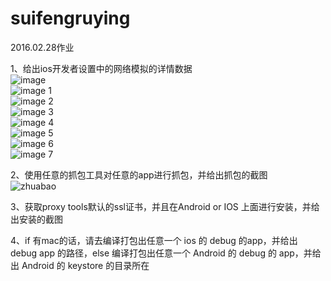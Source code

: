 # suifengruying
2016.02.28作业<br>


1、给出ios开发者设置中的网络模拟的详情数据<br>
![image](https://cloud.githubusercontent.com/assets/17422233/13397588/97bd9dfc-df35-11e5-80bd-e93f77efee4a.jpg)<br>
![image 1](https://cloud.githubusercontent.com/assets/17422233/13397582/9649c130-df35-11e5-9ef6-e1f460262c23.jpg)<br>
![image 2](https://cloud.githubusercontent.com/assets/17422233/13397584/9757784c-df35-11e5-8c8d-3164b8d56b6b.jpg)<br>
![image 3](https://cloud.githubusercontent.com/assets/17422233/13397585/979349d0-df35-11e5-91e7-a2fcf0e12690.jpg)<br>
![image 4](https://cloud.githubusercontent.com/assets/17422233/13397586/97bb45f2-df35-11e5-8720-7cb37917623f.jpg)<br>
![image 5](https://cloud.githubusercontent.com/assets/17422233/13397587/97bc67ac-df35-11e5-86eb-c7c034bf990b.jpg)<br>
![image 6](https://cloud.githubusercontent.com/assets/17422233/13397590/97bf7276-df35-11e5-8a60-f888e078ffa9.jpg)<br>
![image 7](https://cloud.githubusercontent.com/assets/17422233/13397589/97bf652e-df35-11e5-93da-1127ee9056af.jpg)<br>


2、使用任意的抓包工具对任意的app进行抓包，并给出抓包的截图<br>
![zhuabao](https://cloud.githubusercontent.com/assets/17422233/13398770/d73f1244-df3a-11e5-9de4-495476ed653f.png)<br>


3、获取proxy tools默认的ssl证书，并且在Android or IOS 上面进行安装，并给出安装的截图<br>


4、if 有mac的话，请去编译打包出任意一个 ios 的 debug 的app，并给出 debug app 的路径，else 编译打包出任意一个 Android 的 debug 的 app，并给出 Android 的 keystore 的目录所在<br>
